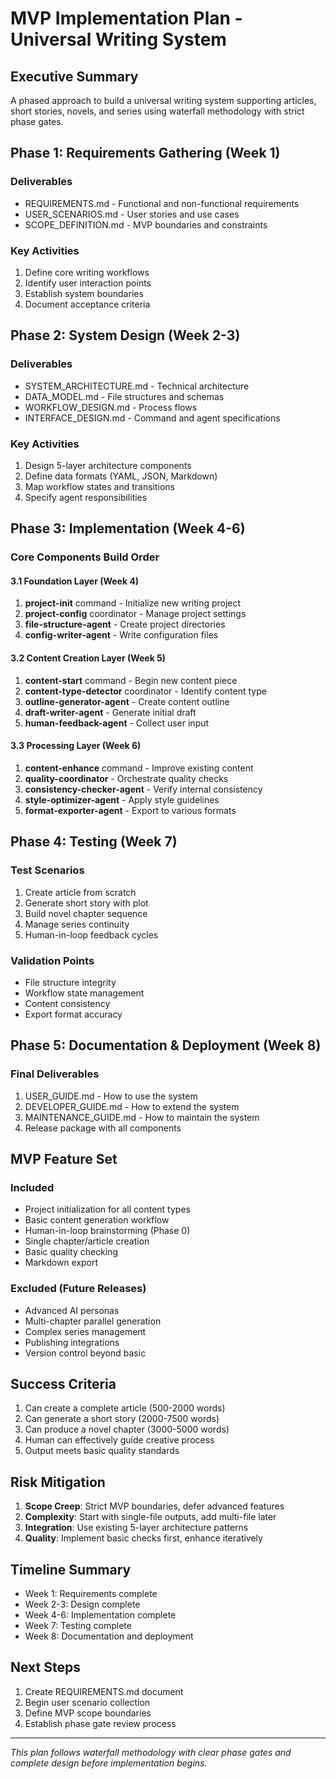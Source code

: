# MVP Implementation Plan - Universal Writing System

## Executive Summary
A phased approach to build a universal writing system supporting articles, short stories, novels, and series using waterfall methodology with strict phase gates.

## Phase 1: Requirements Gathering (Week 1)
### Deliverables
- REQUIREMENTS.md - Functional and non-functional requirements
- USER_SCENARIOS.md - User stories and use cases
- SCOPE_DEFINITION.md - MVP boundaries and constraints

### Key Activities
1. Define core writing workflows
2. Identify user interaction points
3. Establish system boundaries
4. Document acceptance criteria

## Phase 2: System Design (Week 2-3)
### Deliverables
- SYSTEM_ARCHITECTURE.md - Technical architecture
- DATA_MODEL.md - File structures and schemas
- WORKFLOW_DESIGN.md - Process flows
- INTERFACE_DESIGN.md - Command and agent specifications

### Key Activities
1. Design 5-layer architecture components
2. Define data formats (YAML, JSON, Markdown)
3. Map workflow states and transitions
4. Specify agent responsibilities

## Phase 3: Implementation (Week 4-6)
### Core Components Build Order

#### 3.1 Foundation Layer (Week 4)
1. **project-init** command - Initialize new writing project
2. **project-config** coordinator - Manage project settings
3. **file-structure-agent** - Create project directories
4. **config-writer-agent** - Write configuration files

#### 3.2 Content Creation Layer (Week 5)
1. **content-start** command - Begin new content piece
2. **content-type-detector** coordinator - Identify content type
3. **outline-generator-agent** - Create content outline
4. **draft-writer-agent** - Generate initial draft
5. **human-feedback-agent** - Collect user input

#### 3.3 Processing Layer (Week 6)
1. **content-enhance** command - Improve existing content
2. **quality-coordinator** - Orchestrate quality checks
3. **consistency-checker-agent** - Verify internal consistency
4. **style-optimizer-agent** - Apply style guidelines
5. **format-exporter-agent** - Export to various formats

## Phase 4: Testing (Week 7)
### Test Scenarios
1. Create article from scratch
2. Generate short story with plot
3. Build novel chapter sequence
4. Manage series continuity
5. Human-in-loop feedback cycles

### Validation Points
- File structure integrity
- Workflow state management
- Content consistency
- Export format accuracy

## Phase 5: Documentation & Deployment (Week 8)
### Final Deliverables
1. USER_GUIDE.md - How to use the system
2. DEVELOPER_GUIDE.md - How to extend the system
3. MAINTENANCE_GUIDE.md - How to maintain the system
4. Release package with all components

## MVP Feature Set

### Included
- Project initialization for all content types
- Basic content generation workflow
- Human-in-loop brainstorming (Phase 0)
- Single chapter/article creation
- Basic quality checking
- Markdown export

### Excluded (Future Releases)
- Advanced AI personas
- Multi-chapter parallel generation
- Complex series management
- Publishing integrations
- Version control beyond basic

## Success Criteria
1. Can create a complete article (500-2000 words)
2. Can generate a short story (2000-7500 words)
3. Can produce a novel chapter (3000-5000 words)
4. Human can effectively guide creative process
5. Output meets basic quality standards

## Risk Mitigation
1. **Scope Creep**: Strict MVP boundaries, defer advanced features
2. **Complexity**: Start with single-file outputs, add multi-file later
3. **Integration**: Use existing 5-layer architecture patterns
4. **Quality**: Implement basic checks first, enhance iteratively

## Timeline Summary
- Week 1: Requirements complete
- Week 2-3: Design complete
- Week 4-6: Implementation complete
- Week 7: Testing complete
- Week 8: Documentation and deployment

## Next Steps
1. Create REQUIREMENTS.md document
2. Begin user scenario collection
3. Define MVP scope boundaries
4. Establish phase gate review process

---

*This plan follows waterfall methodology with clear phase gates and complete design before implementation begins.*